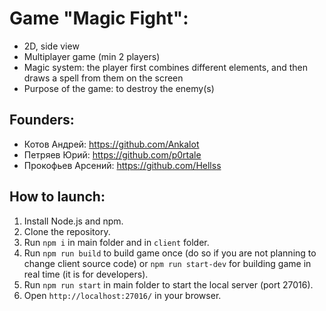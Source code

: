 # Game "Magic Fight":
- 2D, side view
- Multiplayer game (min 2 players)
- Magic system: the player first combines different elements,
and then draws a spell from them on the screen
- Purpose of the game: to destroy the enemy(s)

## Founders:
- Котов Андрей: https://github.com/Ankalot
- Петряев Юрий: https://github.com/p0rtale
- Прокофьев Арсений: https://github.com/Hellss

## How to launch:
1. Install Node.js and npm.
2. Clone the repository.
3. Run ```npm i``` in main folder and in ```client``` folder.
4. Run ```npm run build``` to build game once (do so if you are not planning to change client source code) or ```npm run start-dev``` for building game in real time (it is for developers).
5. Run ```npm run start``` in main folder to start the local server (port 27016).
6. Open ```http://localhost:27016/``` in your browser.
